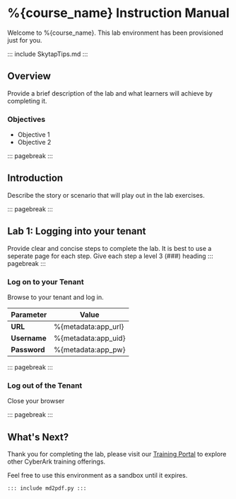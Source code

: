 # %{course_name} Instruction Manual
Welcome to %{course_name}.  This lab environment has been provisioned just for you.

::: include SkytapTips.md :::

## Overview
Provide a brief description of the lab and what learners will achieve by completing it.

### Objectives
- Objective 1
- Objective 2

::: pagebreak :::

## Introduction
Describe the story or scenario that will play out in the lab exercises.

::: pagebreak :::

## Lab 1:  Logging into your tenant
Provide clear and concise steps to complete the lab.  It is best to use a seperate page for each step.  Give each step a level 3 (###) heading
::: pagebreak :::

### Log on to your Tenant
Browse to your tenant and log in.

|   Parameter  | Value               |
|--------------|---------------------|
| **URL**      | %{metadata:app_url} |
| **Username** | %{metadata:app_uid} |
| **Password** | %{metadata:app_pw}  |

::: pagebreak :::

### Log out of the Tenant
Close your browser

::: pagebreak :::

## What's Next?

Thank you for completing the lab, please visit our [Training Portal](https://training.cyberark.com) to explore other CyberArk training offerings. 

Feel free to use this environment as a sandbox until it expires.

```python
::: include md2pdf.py :::
```